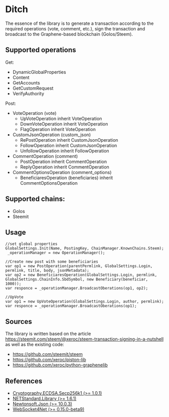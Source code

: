 # Ditch
The essence of the library is to generate a transaction according to the required operations (vote, comment, etc.), sign the transaction and broadcast to the Graphene-based blockchain (Golos/Steem). 

## Supported operations

Get:
* DynamicGlobalProperties
* Content
* GetAccounts
* GetCustomRequest
* VerifyAuthority 

Post:
* VoteOperation (vote) 
  * UpVoteOperation inherit VoteOperation
  * DownVoteOperation inherit VoteOperation
  * FlagOperation inherit VoteOperation
* CustomJsonOperation (custom_json)
  * RePostOperation inherit CustomJsonOperation
  * FollowOperation inherit CustomJsonOperation
  * UnfollowOperation inherit FollowOperation
* CommentOperation (comment)
  * PostOperation inherit CommentOperation
  * ReplyOperation inherit CommentOperation
* CommentOptionsOperation (comment_options) 
  * BeneficiaresOperation (beneficiaries) inherit CommentOptionsOperation
  
## Supported chains:
 * Golos
 * Steemit

## Usage
    //set global properties
    GlobalSettings.Init(Name, PostingKey, ChainManager.KnownChains.Steem);
     _operationManager = new OperationManager();
    
    //Create new post with some beneficiaries
    var op1 = new PostOperation(parentPermlink, GlobalSettings.Login, permlink, title, body, jsonMetadata);
    var op2 = new BeneficiaresOperation(GlobalSettings.Login, permlink, GlobalSettings.ChainInfo.SbdSymbol, new Beneficiary(beneficiar, 1000));
    var responce = _operationManager.BroadcastOberations(op1, op2);
    
    //UpVote
    var op1 = new UpVoteOperation(GlobalSettings.Login, author, permlink);
    var responce = _operationManager.BroadcastOberations(op1);

## Sources

The library is written based on the article https://steemit.com/steem/@xeroc/steem-transaction-signing-in-a-nutshell as well as the existing code:
* https://github.com/steemit/steem
* https://github.com/xeroc/piston-lib
* https://github.com/xeroc/python-graphenelib

## References

* [Cryptography.ECDSA.Secp256k1 (>= 1.0.1)](https://github.com/Chainers/Cryptography.ECDSA)
* [NETStandard.Library (>= 1.6.1)](https://www.nuget.org/packages/NETStandard.Library)
* [Newtonsoft.Json (>= 10.0.3)](https://www.nuget.org/packages/Newtonsoft.Json)
* [WebSocket4Net (>= 0.15.0-beta9)](https://www.nuget.org/packages/WebSocket4Net)
